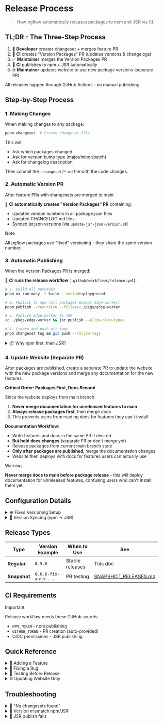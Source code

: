 # Release Process

> How pgflow automatically releases packages to npm and JSR via CI.

## TL;DR - The Three-Step Process

1. 📝 **Developer** creates changeset + merges feature PR
2. 🤖 **CI** creates "Version Packages" PR (updates versions & changelogs)
3. ✅ **Maintainer** merges the Version Packages PR
4. 🚀 **CI** publishes to npm + JSR automatically
5. 🌐 **Maintainer** updates website to use new package versions (separate PR)

All releases happen through GitHub Actions - no manual publishing.

## Step-by-Step Process

### 1. Making Changes

When making changes to any package:

```bash
pnpm changeset  # Create changeset file
```

This will:
- Ask which packages changed
- Ask for version bump type (major/minor/patch)
- Ask for changelog description

Then commit the `.changeset/*.md` file with the code changes.

### 2. Automatic Version PR

After feature PRs with changesets are merged to main:

🤖 **CI automatically creates "Version Packages" PR** containing:
- Updated version numbers in all package.json files
- Updated CHANGELOG.md files
- Synced jsr.json versions (via `update-jsr-json-version.sh`)

> [!NOTE]
> All pgflow packages use "fixed" versioning - they share the same version number.

### 3. Automatic Publishing

When the Version Packages PR is merged:

🚀 **CI runs the release workflow** (`.github/workflows/release.yml`):

```bash
# 1. Build all packages
pnpm nx run-many -t build --exclude=playground

# 2. Publish to npm (all packages except edge-worker)
pnpm publish --recursive --filter=!./pkgs/edge-worker

# 3. Publish edge-worker to JSR
cd ./pkgs/edge-worker && jsr publish --allow-slow-types

# 4. Create and push git tags
pnpm changeset tag && git push --follow-tags
```

<details>
<summary>📦 Why npm first, then JSR?</summary>

edge-worker imports npm packages via `npm:@pgflow/core@0.5.0`. If JSR published first, it would reference non-existent npm versions.
</details>

### 4. Update Website (Separate PR)

After packages are published, create a separate PR to update the website with the new package versions and merge any documentation for the new features.

**Critical Order: Packages First, Docs Second**

Since the website deploys from main branch:
1. **Never merge documentation for unreleased features to main**
2. **Always release packages first**, then merge docs
3. This prevents users from reading docs for features they can't install

**Documentation Workflow:**
- Write features and docs in the same PR if desired
- **But hold docs changes** (separate PR or don't merge yet)  
- Release packages from current main branch state
- **Only after packages are published**, merge the documentation changes
- Website then deploys with docs for features users can actually use

> [!WARNING]
> **Never merge docs to main before package release** - this will deploy documentation for unreleased features, confusing users who can't install them yet.

## Configuration Details

<details>
<summary>⚙️ Fixed Versioning Setup</summary>

`.changeset/config.json`:
```json
{
  "fixed": [["@pgflow/*", "pgflow"]]
}
```

All pgflow packages share the same version and release together.
</details>

<details>
<summary>🔄 Version Syncing (npm → JSR)</summary>

`update-jsr-json-version.sh` automatically:
- Copies version from package.json → jsr.json
- Updates import versions: `"@pgflow/core": "npm:@pgflow/core@0.5.0"`

This keeps JSR packages in sync with npm versions.
</details>

## Release Types

| Type | Version Example | When to Use | See |
|------|----------------|-------------|-----|
| **Regular** | `0.5.0` | Stable releases | This doc |
| **Snapshot** | `0.0.0-fix-auth-...` | PR testing | [SNAPSHOT_RELEASES.md](./SNAPSHOT_RELEASES.md) |

## CI Requirements

> [!IMPORTANT]
> Release workflow needs these GitHub secrets:
> - `NPM_TOKEN` - npm publishing
> - `GITHUB_TOKEN` - PR creation (auto-provided)
> - OIDC permissions - JSR publishing

## Quick Reference

<details>
<summary>📝 Adding a Feature</summary>

```bash
# 1. Make changes
# 2. Create changeset
pnpm changeset
# 3. Commit & push
# 4. Merge PR
# 5. Wait for Version PR → merge it
# 6. Create separate PR to update website
```
</details>

<details>
<summary>🐛 Fixing a Bug</summary>

```bash
# 1. Fix bug
# 2. Create changeset (usually patch)
pnpm changeset
# 3. Commit & push
# 4. Merge PR
# 5. Wait for Version PR → merge it
# 6. Create separate PR to update website
```
</details>

<details>
<summary>🧪 Testing Before Release</summary>

Use snapshot releases - see [SNAPSHOT_RELEASES.md](./SNAPSHOT_RELEASES.md)
</details>

<details>
<summary>🌐 Updating Website Only</summary>

For website-only changes (typos, content updates, new documentation):

```bash
# 1. Make website changes in pkgs/website/
# 2. Commit & push directly to main (no changeset needed)
# 3. Website auto-deploys from main branch

# No package version updates needed for content-only changes
```

Website uses pinned package versions, so content updates don't affect package synchronization.
</details>

## Troubleshooting

<details>
<summary>🛑 "No changesets found"</summary>

Run `pnpm changeset` before pushing. CI requires changesets for package changes.
</details>

<details>
<summary>🛑 Version mismatch npm/JSR</summary>

- Check `update-jsr-json-version.sh` ran in Version PR
- package.json and jsr.json versions must match
</details>

<details>
<summary>🛑 JSR publish fails</summary>

- Already uses `--allow-slow-types`
- Check JSR dashboard for specific errors
- Ensure OIDC permissions are configured
</details>
